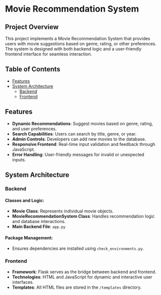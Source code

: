 # **Movie Recommendation System**

## **Project Overview**

This project implements a Movie Recommendation System that provides users with movie suggestions based on genre, rating, or other preferences. The system is designed with both backend logic and a user-friendly frontend interface for seamless interaction.

## **Table of Contents**
- [Features](#features)
- [System Architecture](#system-architecture)
  - [Backend](#backend)
  - [Frontend](#frontend)

## **Features**

- **Dynamic Recommendations**: Suggest movies based on genre, rating, and user preferences.
- **Search Capabilities**: Users can search by title, genre, or year.
- **Admin Controls**: Developers can add new movies to the database.
- **Responsive Frontend**: Real-time input validation and feedback through JavaScript.
- **Error Handling**: User-friendly messages for invalid or unexpected inputs.

## **System Architecture**

### **Backend**

#### Classes and Logic:
- **Movie Class**: Represents individual movie objects.
- **MovieRecommendationSystem Class**: Handles recommendation logic and database interactions.
- **Main Backend File**: `app.py`

#### Package Management:
- Ensures dependencies are installed using `check_environments.py`.

### **Frontend**

- **Framework**: Flask serves as the bridge between backend and frontend.
- **Technologies**: HTML and JavaScript for dynamic and interactive user interfaces.
- **Templates**: All HTML files are stored in the `/templates` directory.
